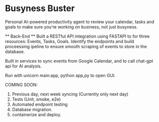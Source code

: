 # Busyness Buster
Personal AI-powered productivity agent to review your calendar, tasks and goals to make sure you're working on business, not just busyness.

** Back-End **
Built a RESTful API integration using FASTAPI to for three resources: Events, Tasks, Goals. Identify the endpoints and build proceessing ipeline to ensure smooth scraping of events to store in the database. 

Built in services to sync events from Google Calendar, and to call chat-gpt api for AI analysis.

Run with uvicorn main:app, python app,py to open GUI. 

COMING SOON:
1. Previous day, next week syncing (Currently only next day)
2. Tests (Unit, smoke, e2e)
3. Automated endpoint testing
4. Database migration.
5. containerize and deploy.
